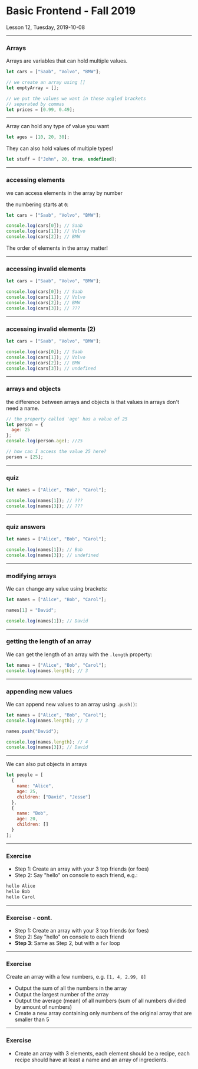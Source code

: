 <!-- .slide: id="lesson12" -->

# Basic Frontend - Fall 2019

Lesson 12, Tuesday, 2019-10-08

---

### Arrays

Arrays are variables that can hold multiple values.

```js
let cars = ["Saab", "Volvo", "BMW"];

// we create an array using []
let emptyArray = [];

// we put the values we want in these angled brackets
// separated by commas
let prices = [0.99, 0.49];
```

---

Array can hold any type of value you want

```js
let ages = [10, 20, 30];
```

They can also hold values of multiple types!

```js
let stuff = ["John", 20, true, undefined];
```

---

### accessing elements

we can access elements in the array by number

the numbering starts at `0`:

```js
let cars = ["Saab", "Volvo", "BMW"];

console.log(cars[0]); // Saab
console.log(cars[1]); // Volvo
console.log(cars[2]); // BMW
```

The order of elements in the array matter!

---

### accessing invalid elements

```js
let cars = ["Saab", "Volvo", "BMW"];

console.log(cars[0]); // Saab
console.log(cars[1]); // Volvo
console.log(cars[2]); // BMW
console.log(cars[3]); // ???
```

---

### accessing invalid elements (2)

```js
let cars = ["Saab", "Volvo", "BMW"];

console.log(cars[0]); // Saab
console.log(cars[1]); // Volvo
console.log(cars[2]); // BMW
console.log(cars[3]); // undefined
```

---

### arrays and objects

the difference between arrays and objects is that values in arrays don't need a name.

```js
// the property called 'age' has a value of 25
let person = {
  age: 25
};
console.log(person.age); //25

// how can I access the value 25 here?
person = [25];
```

---

### quiz

```js
let names = ["Alice", "Bob", "Carol"];

console.log(names[1]); // ???
console.log(names[3]); // ???
```

---

### quiz answers

```js
let names = ["Alice", "Bob", "Carol"];

console.log(names[1]); // Bob
console.log(names[3]); // undefined
```

---

### modifying arrays

We can change any value using brackets:

```js
let names = ["Alice", "Bob", "Carol"];

names[1] = "David";

console.log(names[1]); // David
```

---

### getting the length of an array

We can get the length of an array with the `.length` property:

```js
let names = ["Alice", "Bob", "Carol"];
console.log(names.length); // 3
```

---

### appending new values

We can append new values to an array using `.push()`:

```js
let names = ["Alice", "Bob", "Carol"];
console.log(names.length); // 3

names.push("David");

console.log(names.length); // 4
console.log(names[3]); // David
```

---

We can also put objects in arrays

```js
let people = [
  {
    name: "Alice",
    age: 25,
    children: ["David", "Jesse"]
  },
  {
    name: "Bob",
    age: 20,
    children: []
  }
];
```

---

### Exercise

* Step 1: Create an array with your 3 top friends (or foes)
* Step 2: Say "hello" on console to each friend, e.g.:

```txt
hello Alice
hello Bob
hello Carol
```

---

### Exercise - cont.

* Step 1: Create an array with your 3 top friends (or foes)
* Step 2: Say "hello" on console to each friend
* **Step 3**: Same as Step 2, but with a `for` loop

---

### Exercise

Create an array with a few numbers, e.g. `[1, 4, 2.99, 8]`

* Output the sum of all the numbers in the array
* Output the largest number of the array
* Output the average (mean) of all numbers (sum of all numbers divided by amount of numbers)
* Create a new array containing only numbers of the original array that are smaller than 5

---

### Exercise

* Create an array with 3 elements, each element should be a recipe, each recipe should have at least a name and an array of ingredients.
